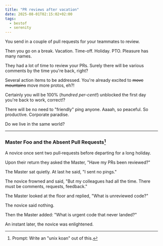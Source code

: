 ```yaml
---
title: "PR reviews after vacation"
date: 2025-08-01T02:15:02+02:00
tags:
  - bestof
  - serenity
---
```


You send in a couple of pull requests for your teammates to review.

Then you go on a break. Vacation. Time-off. Holiday. PTO. Pleasure has many
names.

They had a lot of time to review your PRs. Surely there will be various comments
by the time you're back, right?

Several action items to be addressed. You're already excited to ~~move
mountains~~ move more protos, eh?!

Certainly you will be 100% (_hundred per-cent!_) unblocked the first day you're
back to work, correct!?

There will be no need to "friendly" ping anyone. Aaaah, so peaceful. So
productive. Corporate paradise.

Do we live in the same world?

- - -

### Master Foo and the Absent Pull Requests[^1]

A novice once sent two pull‑requests before departing for a long holiday.

Upon their return they asked the Master, "Have my PRs been reviewed?"

The Master sat quietly. At last he said, "I sent no pings."

The novice frowned and said, "But my colleagues had all the time. There must be comments, requests, feedback."

The Master looked at the floor and replied, "What is unreviewed code?"

The novice said nothing.

Then the Master added: "What is urgent code that never landed?"

An instant later, the novice was enlightened.


[^1]: Prompt: Write an "unix koan" out of this.

